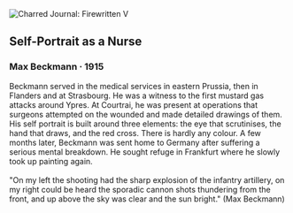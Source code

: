 <div class="artwork-of-the-day">
  <div class="container">
    <div class="img-wrapper">
      <img
        src="https://uploads3.wikiart.org/images/max-beckmann/not-detected-259775.jpg!Large.jpg"
        alt="Charred Journal: Firewritten V" />
    </div>
    <div class="artwork-detail">
      <div class="artwork-origin"> 
        <h2 class="artwork-name">Self-Portrait as a Nurse</h2>
        <h3 class="artist">
          Max Beckmann
                    ·  1915
        </h3>
      </div>
      <p class="description">
        <span class="artwork-description-text ng-binding" ng-bind-html="viewModel.ArtworkOfTheDay.Description | unsafe">Beckmann served in the medical services in eastern Prussia, then in Flanders and at Strasbourg. He was a witness to the first mustard gas attacks around Ypres. At Courtrai, he was present at operations that surgeons attempted on the wounded and made detailed drawings of them. His self portrait is built around three elements: the eye that scrutinises, the hand that draws, and the red cross. There is hardly any colour. A few months later, Beckmann was sent home to Germany after suffering a serious mental breakdown. He sought refuge in Frankfurt where he slowly took up painting again.
<br>
<br>"On my left the shooting had the sharp explosion of the infantry artillery, on my right could be heard the sporadic cannon shots thundering from the front, and up above the sky was clear and the sun bright." (Max Beckmann)</span>
                        <div class="text-shadow-container" ng-show="showShadow" style=""></div>
      </p>
    </div>
  </div>

</div>

